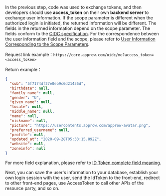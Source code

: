<IntegrationDetailCard title="Complete Authentication">

In the previous step, code was used to exchange tokens, and then developers should use **access_token** on their own **backend server** to exchange user information. If the scope parameter is different when the authorized login is initiated, the returned information will be different. The fields in the returned information depend on the scope parameter. The fields conform to the [OIDC specification](https://openid.net/specs/openid-connect-core-1_0.html#AuthorizationExamples). For the correspondence between the user information field and the scope, please refer to [User Information Corresponding to the Scope Parameters](/docs/en/concepts/oidc-common-questions.md#information-stored-in-socpe).

<ApiMethodSpec method="get" host="https://core.authing.cn" path="/oidc/me" summary="Use access_token in exchange for user information">
<template slot="queryParams">
<ApiMethodParam name="access_token" type="string" required description="access_token" />
</template>
<template slot="response">
<ApiMethodResponse>

```json
{
  "sub": "5f7174df27e0eb9c6d21436d",
  "birthdate": null,
  "family_name": null,
  "gender": "U",
  "given_name": null,
  "locale": null,
  "middle_name": null,
  "name": null,
  "nickname": null,
  "picture": "https://usercontents.approw.com/approw-avatar.png",
  "preferred_username": null,
  "profile": null,
  "updated_at": "2020-09-28T05:33:15.892Z",
  "website": null,
  "zoneinfo": null
}
```

</ApiMethodResponse>
</template>
</ApiMethodSpec>

Request link example：`https://core.approw.com/oidc/me?access_token=<access_token>`

Return example：

```json
{
  "sub": "5f7174df27e0eb9c6d21436d",
  "birthdate": null,
  "family_name": null,
  "gender": "U",
  "given_name": null,
  "locale": null,
  "middle_name": null,
  "name": null,
  "nickname": null,
  "picture": "https://usercontents.approw.com/approw-avatar.png",
  "preferred_username": null,
  "profile": null,
  "updated_at": "2020-09-28T05:33:15.892Z",
  "website": null,
  "zoneinfo": null
}
```

For more field explanation, please refer to [ID Token complete field meaning](/docs/en/concepts/id-token.md#id-token-完整字段含义).

Next, you can save the user's information to your database, establish your own login session with the user, send the IdToken to the front-end, redirect to other front-end pages, use AccessToken to call other APIs of the resource party, and so on.

</IntegrationDetailCard>

